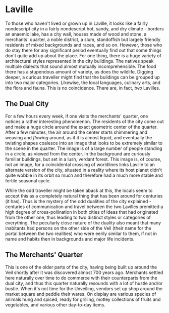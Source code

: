 # Laville
To those who haven't lived or grown up in Laville, it looks like a fairly nondescript city in a fairly nondescript hot, sandy, and dry climate - borders an anaemic lake, has a city wall, houses made of wood and stone, a merchants' quarter, a noble district, a slum, standoffish but largely friendly residents of mixed backgrounds and races, and so on. However, those who do stay there for any significant period eventually find out that some things don't quite add up about the place. For one thing, there is a huge variety of architectural styles represented in the city buildings. The natives speak multiple dialects that sound almost mutually incomprehensible. The food there has a stupendous amount of variety, as does the wildlife. Digging deeper, a curious traveller might find that the buildings can be grouped up into two major categories. Likewise, the local languages, culinary arts, and the flora and fauna. This is no coincidence. There are, in fact, _two_ Lavilles.


## The Dual City
For a few hours every week, if one visits the merchants' quarter, one notices a rather interesting phenomenon. The residents of the city come out and make a huge circle around the exact geometric center of the quarter. After a few minutes, the air around the center starts shimmering and weaving and _flowing_ around, as if it is almost liquid, and eventually the twisting shapes coalesce into an image that looks to be extremely similar to the scene in the quarter. The image is of a large number of people standing in a circle, as viewed from the center. In the background are curiously familiar buildings, but set in a lush, verdant forest. This image is, of course, not an image, for a coincidental crossing of worldlines links Laville to an alternate version of the city, situated in a reality where its host planet didn't quite wobble in its orbit so much and therefore had a much more stable and fertile seasonal cycle.


While the odd traveller might be taken aback at this, the locals seem to accept this as a completely natural thing that has been around for centuries (it has). Thus is the mystery of the odd dualities of the city explained - centuries of communication and travel between the two Lavilles premitted a high degree of cross-pollination in both cities of ideas that had originated from the other one, thus leading to two distinct styles or categories of everything. The peculiarly close nature of the duality also meant that many inabitants had persons on the other side of the Veil (their name for the portal between the two realities) who were eerily similar to them, if not in name and habits then in backgrounds and major life incidents.


## The Merchants' Quarter
This is one of the older parts of the city, having being built up around the Veil shortly after it was discovered almost 700 years ago. Merchants settled here naturally over time to do commerce with their counterparts from the dual city, and thus this quarter naturally resounds with a lot of hustle and/or bustle. When it's not time for the Unveiling, vendors set up shop around the market square and peddle their wares. On display are various species of animals hung and spiced, ready for grilling, motley collections of fruits and vegetables, and various other day-to-day items.